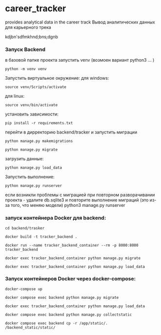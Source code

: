 # career_tracker
provides analytical data in the career track
Вывод аналитических данных для карьерного трека


kdjbn'sdfmkhnd;bns;dgnb


### Запуск Backend
в базовой папке проекта запустить venv (возмоен вариант python3 ... )
```
python -m venv venv
```
Запустить виртуальное окружение:
для windows:
```
source venv/Scripts/activate 
```
для linux:
```
source venv/bin/activate
```
установить зависимости:
```
pip install -r requirements.txt
```
перейти в дирректорию  backend/tracker
и запустить миграции
```
python manage.py makemigrations
```
```
python manage.py migrate
```
загрузить данные:
```
python manage.py load_data
```
Запустить выполнение:
```
python manage.py runserver
```
 

если возникли проблемы с миграцией при повторном разворачивании проекта - удалите db.sqlite3 и повторите выполнение миграций (это из-за того, что меняю модели)
python3 manage.py runserver


### запуск контейнера Docker для backend:
```
cd backend/trasker
```
```
docker build -t tracker_backend . 
```
```
docker run --name tracker_backend_container --rm -p 8000:8000 tracker_backend
```
```
docker exec tracker_backend_container python manage.py migrate
```
```
docker exec tracker_backend_container python manage.py load_data
```


### Запуск контейнеров Docker через docker-compose:

```
docker-compose up 
```
```
docker compose exec backend python manage.py migrate
```
```
docker exec tracker_backend_container python manage.py load_data
```
```
docker compose exec backend python manage.py collectstatic 
```
```
docker compose exec backend cp -r /app/static/. /backend_static/static/
```
